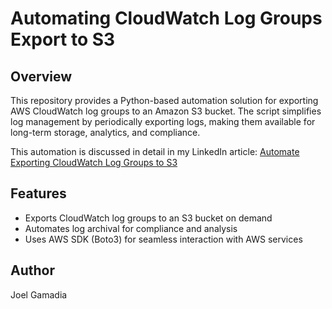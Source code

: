 # Automating CloudWatch Log Groups Export to S3

## Overview
This repository provides a Python-based automation solution for exporting AWS CloudWatch log groups to an Amazon S3 bucket. The script simplifies log management by periodically exporting logs, making them available for long-term storage, analytics, and compliance.

This automation is discussed in detail in my LinkedIn article: [Automate Exporting CloudWatch Log Groups to S3](https://www.linkedin.com/pulse/automate-exporting-cloudwatch-log-groups-s3-bucket-joel-gamadia-sdslc/)

## Features
- Exports CloudWatch log groups to an S3 bucket on demand
- Automates log archival for compliance and analysis
- Uses AWS SDK (Boto3) for seamless interaction with AWS services

## Author
Joel Gamadia

